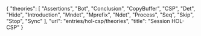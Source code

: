 {
    "theories": [
        "Assertions",
        "Bot",
        "Conclusion",
        "CopyBuffer",
        "CSP",
        "Det",
        "Hide",
        "Introduction",
        "Mndet",
        "Mprefix",
        "Ndet",
        "Process",
        "Seq",
        "Skip",
        "Stop",
        "Sync"
    ],
    "url": "entries/hol-csp/theories",
    "title": "Session HOL-CSP"
}